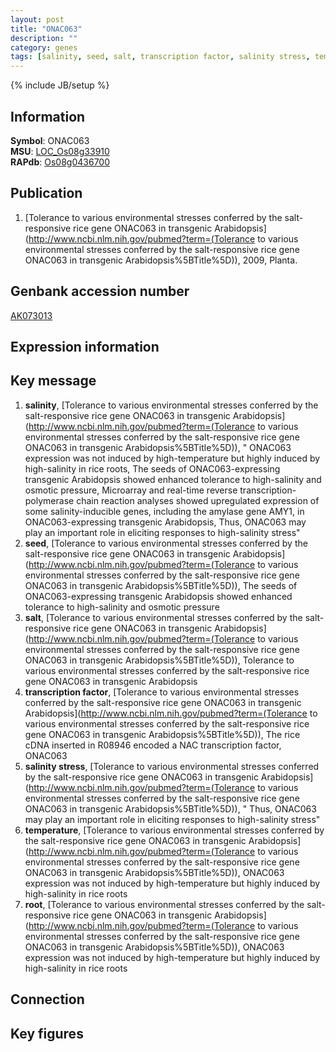 ```yaml
---
layout: post
title: "ONAC063"
description: ""
category: genes
tags: [salinity, seed, salt, transcription factor, salinity stress, temperature, root]
---
```

{% include JB/setup %}

## Information
__Symbol__: ONAC063  
__MSU__: [LOC_Os08g33910](http://rice.plantbiology.msu.edu/cgi-bin/ORF_infopage.cgi?orf=LOC_Os08g33910)  
__RAPdb__: [Os08g0436700](http://rapdb.dna.affrc.go.jp/viewer/gbrowse_details/irgsp1?name=Os08g0436700)  

## Publication
1. [Tolerance to various environmental stresses conferred by the salt-responsive rice gene ONAC063 in transgenic Arabidopsis](http://www.ncbi.nlm.nih.gov/pubmed?term=(Tolerance to various environmental stresses conferred by the salt-responsive rice gene ONAC063 in transgenic Arabidopsis%5BTitle%5D)), 2009, Planta.

## Genbank accession number
[AK073013](http://www.ncbi.nlm.nih.gov/nuccore/AK073013)

## Expression information

## Key message
1. __salinity__, [Tolerance to various environmental stresses conferred by the salt-responsive rice gene ONAC063 in transgenic Arabidopsis](http://www.ncbi.nlm.nih.gov/pubmed?term=(Tolerance to various environmental stresses conferred by the salt-responsive rice gene ONAC063 in transgenic Arabidopsis%5BTitle%5D)), " ONAC063 expression was not induced by high-temperature but highly induced by high-salinity in rice roots, The seeds of ONAC063-expressing transgenic Arabidopsis showed enhanced tolerance to high-salinity and osmotic pressure, Microarray and real-time reverse transcription-polymerase chain reaction analyses showed upregulated expression of some salinity-inducible genes, including the amylase gene AMY1, in ONAC063-expressing transgenic Arabidopsis, Thus, ONAC063 may play an important role in eliciting responses to high-salinity stress"
2. __seed__, [Tolerance to various environmental stresses conferred by the salt-responsive rice gene ONAC063 in transgenic Arabidopsis](http://www.ncbi.nlm.nih.gov/pubmed?term=(Tolerance to various environmental stresses conferred by the salt-responsive rice gene ONAC063 in transgenic Arabidopsis%5BTitle%5D)),  The seeds of ONAC063-expressing transgenic Arabidopsis showed enhanced tolerance to high-salinity and osmotic pressure
3. __salt__, [Tolerance to various environmental stresses conferred by the salt-responsive rice gene ONAC063 in transgenic Arabidopsis](http://www.ncbi.nlm.nih.gov/pubmed?term=(Tolerance to various environmental stresses conferred by the salt-responsive rice gene ONAC063 in transgenic Arabidopsis%5BTitle%5D)), Tolerance to various environmental stresses conferred by the salt-responsive rice gene ONAC063 in transgenic Arabidopsis
4. __transcription factor__, [Tolerance to various environmental stresses conferred by the salt-responsive rice gene ONAC063 in transgenic Arabidopsis](http://www.ncbi.nlm.nih.gov/pubmed?term=(Tolerance to various environmental stresses conferred by the salt-responsive rice gene ONAC063 in transgenic Arabidopsis%5BTitle%5D)),  The rice cDNA inserted in R08946 encoded a NAC transcription factor, ONAC063
5. __salinity stress__, [Tolerance to various environmental stresses conferred by the salt-responsive rice gene ONAC063 in transgenic Arabidopsis](http://www.ncbi.nlm.nih.gov/pubmed?term=(Tolerance to various environmental stresses conferred by the salt-responsive rice gene ONAC063 in transgenic Arabidopsis%5BTitle%5D)), " Thus, ONAC063 may play an important role in eliciting responses to high-salinity stress"
6. __temperature__, [Tolerance to various environmental stresses conferred by the salt-responsive rice gene ONAC063 in transgenic Arabidopsis](http://www.ncbi.nlm.nih.gov/pubmed?term=(Tolerance to various environmental stresses conferred by the salt-responsive rice gene ONAC063 in transgenic Arabidopsis%5BTitle%5D)),  ONAC063 expression was not induced by high-temperature but highly induced by high-salinity in rice roots
7. __root__, [Tolerance to various environmental stresses conferred by the salt-responsive rice gene ONAC063 in transgenic Arabidopsis](http://www.ncbi.nlm.nih.gov/pubmed?term=(Tolerance to various environmental stresses conferred by the salt-responsive rice gene ONAC063 in transgenic Arabidopsis%5BTitle%5D)),  ONAC063 expression was not induced by high-temperature but highly induced by high-salinity in rice roots

## Connection

## Key figures


